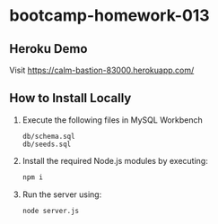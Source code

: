 # bootcamp-homework-013

## Heroku Demo

Visit https://calm-bastion-83000.herokuapp.com/

## How to Install Locally

1. Execute the following files in MySQL Workbench
    ```
    db/schema.sql
    db/seeds.sql
    ```
2. Install the required Node.js modules by executing:
    ```sh
    npm i
    ```
3. Run the server using:
    ```sh
    node server.js
    ```
